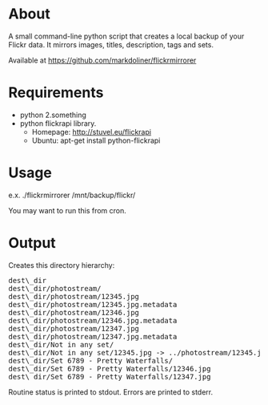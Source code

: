 About
=====
A small command-line python script that creates a local backup of your
Flickr data.  It mirrors images, titles, description, tags and sets.

Available at https://github.com/markdoliner/flickrmirrorer


Requirements
============
* python 2.something
* python flickrapi library.
  * Homepage: http://stuvel.eu/flickrapi
  * Ubuntu: apt-get install python-flickrapi


Usage
=====
e.x. ./flickrmirrorer /mnt/backup/flickr/

You may want to run this from cron.


Output
======
Creates this directory hierarchy:
<pre>
dest\_dir
dest\_dir/photostream/
dest\_dir/photostream/12345.jpg
dest\_dir/photostream/12345.jpg.metadata
dest\_dir/photostream/12346.jpg
dest\_dir/photostream/12346.jpg.metadata
dest\_dir/photostream/12347.jpg
dest\_dir/photostream/12347.jpg.metadata
dest\_dir/Not in any set/
dest\_dir/Not in any set/12345.jpg -> ../photostream/12345.jpg
dest\_dir/Set 6789 - Pretty Waterfalls/
dest\_dir/Set 6789 - Pretty Waterfalls/12346.jpg
dest\_dir/Set 6789 - Pretty Waterfalls/12347.jpg
</pre>

Routine status is printed to stdout.
Errors are printed to stderr.
